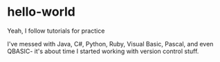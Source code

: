 # hello-world
Yeah, I follow tutorials for practice

I've messed with Java, C#, Python, Ruby, Visual Basic, Pascal, and even QBASIC- it's about time I started working with version control stuff.
